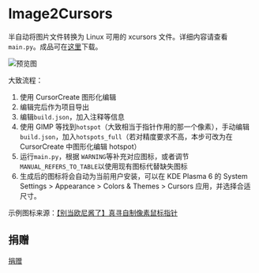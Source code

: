 # Image2Cursors

半自动将图片文件转换为 Linux 可用的 xcursors 文件。详细内容请查看`main.py`。成品可在[这里](https://github.com/Young-Lord/Image2Cursors/raw/master/output/Mahiro.tar.gz)下载。

![预览图](https://github.com/user-attachments/assets/9a3e54b1-7f3f-4d61-8a4b-c031d4ff6fc3)

大致流程：

1. 使用 CursorCreate 图形化编辑
2. 编辑完后作为项目导出
3. 编辑`build.json`，加入注释等信息
4. 使用 GIMP 等找到`hotspot`（大致相当于指针作用的那一个像素），手动编辑`build.json`，加入`hotspots_full`（若对精度要求不高，本步可改为在 CursorCreate 中图形化编辑 hotspot）
5. 运行`main.py`，根据 `WARNING`等补充对应图标，或者调节`MANUAL_REFERS_TO_TABLE`以使用现有图标代替缺失图标
6. 生成后的图标将会自动为当前用户安装，可以在 KDE Plasma 6 的 System Settings > Appearance > Colors & Themes > Cursors 应用，并选择合适尺寸。

示例图标来源：[【别当欧尼酱了】真寻自制像素鼠标指针](https://www.bilibili.com/video/BV1FT41127t8)

## 捐赠

[捐赠](https://young-lord.github.io/about#donate)
